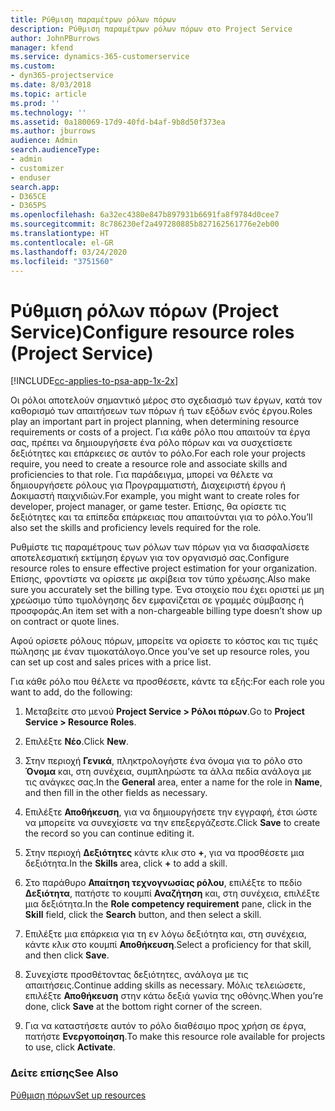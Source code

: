 ```yaml
---
title: Ρύθμιση παραμέτρων ρόλων πόρων
description: Ρύθμιση παραμέτρων ρόλων πόρων στο Project Service
author: JohnPBurrows
manager: kfend
ms.service: dynamics-365-customerservice
ms.custom:
- dyn365-projectservice
ms.date: 8/03/2018
ms.topic: article
ms.prod: ''
ms.technology: ''
ms.assetid: 0a180069-17d9-40fd-b4af-9b8d50f373ea
ms.author: jburrows
audience: Admin
search.audienceType:
- admin
- customizer
- enduser
search.app:
- D365CE
- D365PS
ms.openlocfilehash: 6a32ec4380e847b897931b6691fa8f9784d0cee7
ms.sourcegitcommit: 8c786230ef2a497280885b827162561776e2eb00
ms.translationtype: HT
ms.contentlocale: el-GR
ms.lasthandoff: 03/24/2020
ms.locfileid: "3751560"
---
```

# <a name="configure-resource-roles-project-service"></a><span data-ttu-id="97e8a-103">Ρύθμιση ρόλων πόρων (Project Service)</span><span class="sxs-lookup"><span data-stu-id="97e8a-103">Configure resource roles (Project Service)</span></span>

[!INCLUDE[cc-applies-to-psa-app-1x-2x](../includes/cc-applies-to-psa-app-1x-2x.md)]

<span data-ttu-id="97e8a-104">Οι ρόλοι αποτελούν σημαντικό μέρος στο σχεδιασμό των έργων, κατά τον καθορισμό των απαιτήσεων των πόρων ή των εξόδων ενός έργου.</span><span class="sxs-lookup"><span data-stu-id="97e8a-104">Roles play an important part in project planning, when determining resource requirements or costs of a project.</span></span> <span data-ttu-id="97e8a-105">Για κάθε ρόλο που απαιτούν τα έργα σας, πρέπει να δημιουργήσετε ένα ρόλο πόρων και να συσχετίσετε δεξιότητες και επάρκειες σε αυτόν το ρόλο.</span><span class="sxs-lookup"><span data-stu-id="97e8a-105">For each role your projects require, you need to create a resource role and associate skills and proficiencies to that role.</span></span> <span data-ttu-id="97e8a-106">Για παράδειγμα, μπορεί να θέλετε να δημιουργήσετε ρόλους για Προγραμματιστή, Διαχειριστή έργου ή Δοκιμαστή παιχνιδιών.</span><span class="sxs-lookup"><span data-stu-id="97e8a-106">For example, you might want to create roles for developer, project manager, or game tester.</span></span> <span data-ttu-id="97e8a-107">Επίσης, θα ορίσετε τις δεξιότητες και τα επίπεδα επάρκειας που απαιτούνται για το ρόλο.</span><span class="sxs-lookup"><span data-stu-id="97e8a-107">You’ll also set the skills and proficiency levels required for the role.</span></span>  
  
 <span data-ttu-id="97e8a-108">Ρυθμίστε τις παραμέτρους των ρόλων των πόρων για να διασφαλίσετε αποτελεσματική εκτίμηση έργων για τον οργανισμό σας.</span><span class="sxs-lookup"><span data-stu-id="97e8a-108">Configure resource roles to ensure effective project estimation for your organization.</span></span>  <span data-ttu-id="97e8a-109">Επίσης, φροντίστε να ορίσετε με ακρίβεια τον τύπο χρέωσης.</span><span class="sxs-lookup"><span data-stu-id="97e8a-109">Also make sure you accurately set the billing type.</span></span> <span data-ttu-id="97e8a-110">Ένα στοιχείο που έχει οριστεί με μη χρεώσιμο τύπο τιμολόγησης δεν εμφανίζεται σε γραμμές σύμβασης ή προσφοράς.</span><span class="sxs-lookup"><span data-stu-id="97e8a-110">An item set with a non-chargeable billing type doesn’t show up on contract or quote lines.</span></span>  
  
 <span data-ttu-id="97e8a-111">Αφού ορίσετε ρόλους πόρων, μπορείτε να ορίσετε το κόστος και τις τιμές πώλησης με έναν τιμοκατάλογο.</span><span class="sxs-lookup"><span data-stu-id="97e8a-111">Once you’ve set up resource roles, you can set up cost and sales prices with a price list.</span></span>  
  
 <span data-ttu-id="97e8a-112">Για κάθε ρόλο που θέλετε να προσθέσετε, κάντε τα εξής:</span><span class="sxs-lookup"><span data-stu-id="97e8a-112">For each role you want to add, do the following:</span></span>  
  
1.  <span data-ttu-id="97e8a-113">Μεταβείτε στο μενού **Project Service > Ρόλοι πόρων**.</span><span class="sxs-lookup"><span data-stu-id="97e8a-113">Go to **Project Service > Resource Roles**.</span></span>  
  
2.  <span data-ttu-id="97e8a-114">Επιλέξτε **Νέο**.</span><span class="sxs-lookup"><span data-stu-id="97e8a-114">Click **New**.</span></span>  
  
3.  <span data-ttu-id="97e8a-115">Στην περιοχή **Γενικά**, πληκτρολογήστε ένα όνομα για το ρόλο στο **Όνομα** και, στη συνέχεια, συμπληρώστε τα άλλα πεδία ανάλογα με τις ανάγκες σας.</span><span class="sxs-lookup"><span data-stu-id="97e8a-115">In the **General** area, enter a name for the role in **Name**, and then fill in the other fields as necessary.</span></span>  
  
4.  <span data-ttu-id="97e8a-116">Επιλέξτε **Αποθήκευση**, για να δημιουργήσετε την εγγραφή, έτσι ώστε να μπορείτε να συνεχίσετε να την επεξεργάζεστε.</span><span class="sxs-lookup"><span data-stu-id="97e8a-116">Click **Save** to create the record so you can continue editing it.</span></span>  
  
5.  <span data-ttu-id="97e8a-117">Στην περιοχή **Δεξιότητες** κάντε κλικ στο **+**, για να προσθέσετε μια δεξιότητα.</span><span class="sxs-lookup"><span data-stu-id="97e8a-117">In the **Skills** area, click **+** to add a skill.</span></span>  
  
6.  <span data-ttu-id="97e8a-118">Στο παράθυρο **Απαίτηση τεχνογνωσίας ρόλου**, επιλέξτε το πεδίο **Δεξιότητα**, πατήστε το κουμπί **Αναζήτηση** και, στη συνέχεια, επιλέξτε μια δεξιότητα.</span><span class="sxs-lookup"><span data-stu-id="97e8a-118">In the **Role competency requirement** pane, click in the **Skill** field, click the **Search** button, and then select a skill.</span></span>  
  
7.  <span data-ttu-id="97e8a-119">Επιλέξτε μια επάρκεια για τη εν λόγω δεξιότητα και, στη συνέχεια, κάντε κλικ στο κουμπί **Αποθήκευση**.</span><span class="sxs-lookup"><span data-stu-id="97e8a-119">Select a proficiency for that skill, and then click **Save**.</span></span>  
  
8.  <span data-ttu-id="97e8a-120">Συνεχίστε προσθέτοντας δεξιότητες, ανάλογα με τις απαιτήσεις.</span><span class="sxs-lookup"><span data-stu-id="97e8a-120">Continue adding skills as necessary.</span></span> <span data-ttu-id="97e8a-121">Μόλις τελειώσετε, επιλέξτε **Αποθήκευση** στην κάτω δεξιά γωνία της οθόνης.</span><span class="sxs-lookup"><span data-stu-id="97e8a-121">When you’re done, click **Save** at the bottom right corner of the screen.</span></span>  
  
9. <span data-ttu-id="97e8a-122">Για να καταστήσετε αυτόν το ρόλο διαθέσιμο προς χρήση σε έργα, πατήστε **Ενεργοποίηση**.</span><span class="sxs-lookup"><span data-stu-id="97e8a-122">To make this resource role available for projects to use, click **Activate**.</span></span>  
  
### <a name="see-also"></a><span data-ttu-id="97e8a-123">Δείτε επίσης</span><span class="sxs-lookup"><span data-stu-id="97e8a-123">See Also</span></span>  
 [<span data-ttu-id="97e8a-124">Ρύθμιση πόρων</span><span class="sxs-lookup"><span data-stu-id="97e8a-124">Set up resources</span></span>](../project-service/set-up-resources.md)
